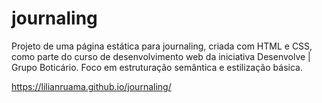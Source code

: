 ﻿# journaling
Projeto de uma página estática para journaling, criada com HTML e CSS, como parte do curso de desenvolvimento web da iniciativa Desenvolve | Grupo Boticário. 
Foco em estruturação semântica e estilização básica.

https://lilianruama.github.io/journaling/
